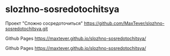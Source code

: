 # slozhno-sosredotochitsya
Проект "Сложно сосредоточиться"
https://github.com/MaxTever/slozhno-sosredotochitsya.git

Github Pages
https://maxtever.github.io/slozhno-sosredotochitsya/


Github Pages https://maxtever.github.io/slozhno-sosredotochitsya/